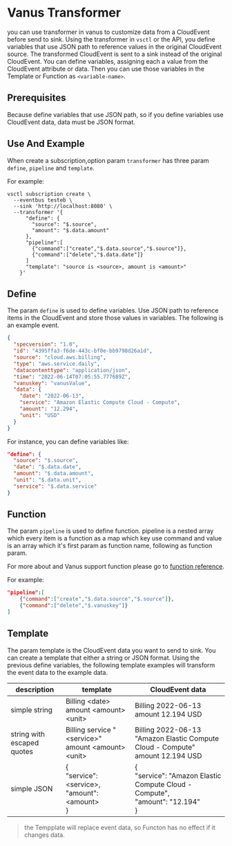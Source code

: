# Vanus Transformer

you can use transformer in vanus to customize data from a CloudEvent before send to sink. Using the transformer in `vsctl` or the API, you define variables that use JSON path to reference values in the original CloudEvent source. The transformed CloudEvent is sent to a sink instead of the original CloudEvent. You can define variables, assigning each a value from the CloudEvent attribute or data. Then you can use those variables in the Template or Function as `<variable-name>`.

## Prerequisites

Because define variables that use JSON path, so if you define variables use CloudEvent data, data must be JSON format.

## Use And Example

When create a subscription,option param `transformer` has three param `define`, `pipeline` and `template`.

For example:

```shell
vsctl subscription create \
  --eventbus testeb \
  --sink 'http://localhost:8080' \
  --transformer '{
      "define": {
        "source": "$.source",
        "amount": "$.data.amount"
      },
      "pipeline":[
        {"command":["create","$.data.source","$.source"]},
        {"command":["delete","$.data.date"]}
      ]
      "template": "source is <source>, amount is <amount>"
    }'
```

## Define

The param `define` is used to define variables. Use JSON path to reference items in the CloudEvent and store those values in variables.
The following is an example event.

```json
{
  "specversion": "1.0",
  "id": "4395ffa3-f6de-443c-bf0e-bb9798d26a1d",
  "source": "cloud.aws.billing",
  "type": "aws.service.daily",
  "datacontenttype": "application/json",
  "time": "2022-06-14T07:05:55.777689Z",
  "vanuskey": "vanusValue",
  "data": {
    "date": "2022-06-13",
    "service": "Amazon Elastic Compute Cloud - Compute",
    "amount": "12.294",
    "unit": "USD"
  }
}
```

For instance, you can define variables like:

```json
"define": {
  "source": "$.source",
  "date": "$.data.date",
  "amount": "$.data.amount",
  "unit": "$.data.unit",
  "service": "$.data.service"
}
```

## Function

The param `pipeline` is used to define function. pipeline is a nested array which every item is a function as a map which key use command and value is an array which it's first param as function name, following as function param.

For more about and Vanus support function please go to [function reference](function-reference.md).

For example:

```json
"pipeline":[
    {"command":["create","$.data.source","$.source"]},
    {"command":["delete","$.vanuskey"]}
]
```

## Template

The param template is the CloudEvent data you want to send to sink.
You can create a template that either a string or JSON format.
Using the previous define variables, the following template examples will transform the event data to the example data.

| description                | template                                                         | CloudEvent data                                                                             |
|----------------------------|------------------------------------------------------------------|---------------------------------------------------------------------------------------------|
| simple string              | Billing \<date> amount \<amount> \<unit>                       | Billing 2022-06-13 amount 12.194 USD                                                      |
| string with escaped quotes | Billing <date> service "\<service>" amount \<amount> \<unit> | Billing 2022-06-13 \"Amazon Elastic Compute Cloud - Compute\" amount 12.194 USD           |
| simple JSON                | {<br/>  "service": \<service>,<br/>  "amount":\<amount><br/>}    | {<br/>  "service": "Amazon Elastic Compute Cloud - Compute",<br/>  "amount": "12.194"<br/>} |

> the Tempplate will replace event data, so Functon has no effect if it changes data.
